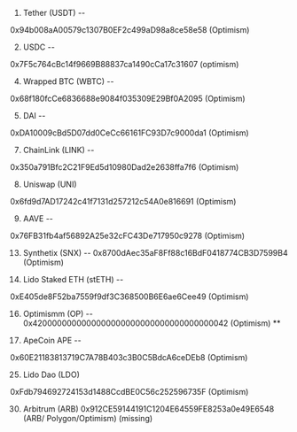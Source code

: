 
1) Tether (USDT) --

0x94b008aA00579c1307B0EF2c499aD98a8ce58e58 (Optimism)

2) USDC --

0x7F5c764cBc14f9669B88837ca1490cCa17c31607 (optimism)

4) Wrapped BTC (WBTC) --

0x68f180fcCe6836688e9084f035309E29Bf0A2095 (Optimism)

5) DAI --

0xDA10009cBd5D07dd0CeCc66161FC93D7c9000da1 (Optimism)

7) ChainLink (LINK) --

0x350a791Bfc2C21F9Ed5d10980Dad2e2638ffa7f6 (Optimism) 

8) Uniswap (UNI)

0x6fd9d7AD17242c41f7131d257212c54A0e816691 (Optimism)

9) AAVE --

0x76FB31fb4af56892A25e32cFC43De717950c9278 (Optimism)

13) Synthetix (SNX) --
0x8700dAec35aF8Ff88c16BdF0418774CB3D7599B4 (Optimism)

14) Lido Staked ETH (stETH) --

0xE405de8F52ba7559f9df3C368500B6E6ae6Cee49 (Optimism)

16) Optimismm (OP) --
0x4200000000000000000000000000000000000042 (Optimism) **

17) ApeCoin APE --

0x60E21183813719C7A78B403c3B0C5BdcA6ceDEb8 (Optimism)

25) Lido Dao (LDO)

0xFdb794692724153d1488CcdBE0C56c252596735F (Optimism)


30) Arbitrum (ARB)
0x912CE59144191C1204E64559FE8253a0e49E6548 (ARB/ Polygon/Optimism)   (missing)


